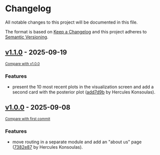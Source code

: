 # Changelog

All notable changes to this project will be documented in this file.

The format is based on [Keep a Changelog](http://keepachangelog.com/en/1.0.0/)
and this project adheres to [Semantic Versioning](http://semver.org/spec/v2.0.0.html).

<!-- insertion marker -->
## [v1.1.0](https://github.com/dyka3773/spaceapps-2025/releases/tag/v1.1.0) - 2025-09-19

<small>[Compare with v1.0.0](https://github.com/dyka3773/spaceapps-2025/compare/v1.0.0...v1.1.0)</small>

### Features

- present the 10 most recent plots in the visualization screen and add a second card with the posterior plot ([add7d9b](https://github.com/dyka3773/spaceapps-2025/commit/add7d9b069e6ab5bf85268480d9a0ee6f76fed1f) by Hercules Konsoulas).

## [v1.0.0](https://github.com/dyka3773/spaceapps-2025/releases/tag/v1.0.0) - 2025-09-08

<small>[Compare with first commit](https://github.com/dyka3773/spaceapps-2025/compare/ea4ec57c3a9187bedc1dc2f607081e58b5768f1a...v1.0.0)</small>

### Features

- move routing in a separate module and add an "about us" page ([7382e87](https://github.com/dyka3773/spaceapps-2025/commit/7382e87d29a78fb3fcff55a23e3559a613abbbbb) by Hercules Konsoulas).
